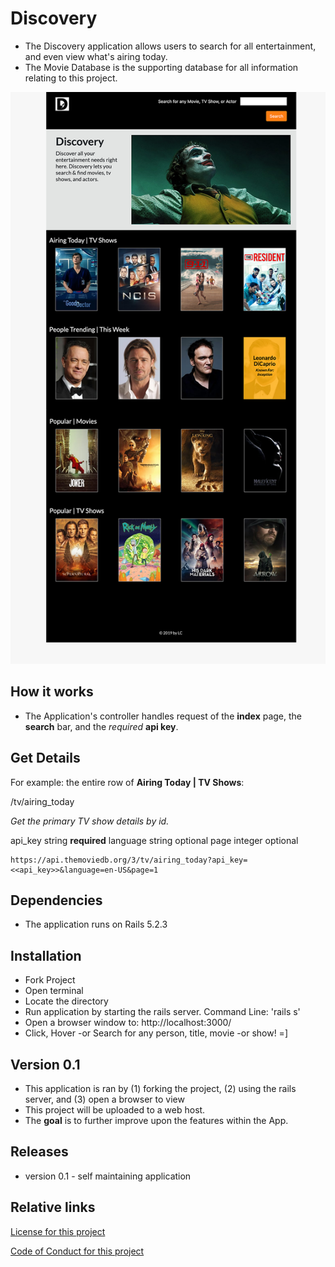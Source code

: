 # Discovery
+ The Discovery application allows users to search for all entertainment, and even view what's airing today.
+ The Movie Database is the supporting database for all information relating to this project.

<img src="app/assets/images/screenshot.png" alt="Discovery Application" width="882">

## How it works
+ The Application's controller handles request of the **index** page, the **search** bar, and the _required_ **api key**.

## Get Details
For example: the entire row of **Airing Today | TV Shows**:

/tv/airing_today

_Get the primary TV show details by id._

api_key   string    **required**
language  string    optional
page      integer   optional

```
https://api.themoviedb.org/3/tv/airing_today?api_key=<<api_key>>&language=en-US&page=1
```

## Dependencies
+ The application runs on Rails 5.2.3

## Installation
+ Fork Project
+ Open terminal
+ Locate the directory
+ Run application by starting the rails server.
   Command Line: 'rails s'
+ Open a browser window to: http://localhost:3000/
+ Click, Hover -or Search for any person, title, movie -or show! =]

## Version 0.1
+ This application is ran by (1) forking the project, (2) using the rails server, and (3) open a browser to view
+ This project will be uploaded to a web host.
+ The **goal** is to further improve upon the features within the App.

## Releases
+ version 0.1 - self maintaining application

## Relative links
[License for this project](docs/License.md)

[Code of Conduct for this project](docs/Code_of_Conduct.md)
